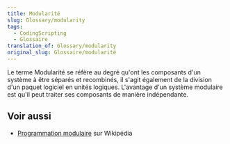 ```yaml
---
title: Modularité
slug: Glossary/modularity
tags:
  - CodingScripting
  - Glossaire
translation_of: Glossary/modularity
original_slug: Glossaire/modularité
---
```

Le terme Modularité se réfère au degré qu'ont les composants d'un système à être séparés et recombinés, il s'agit également de la division d'un paquet logiciel en unités logiques. L'avantage d'un système modulaire est qu'il peut traiter ses composants de manière indépendante.

## Voir aussi

- [Programmation modulaire](https://fr.wikipedia.org/wiki/Programmation_modulaire) sur Wikipédia
